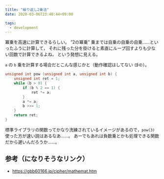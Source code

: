 ```yaml
---
title: "繰り返し2乗法"
date: 2020-03-06T23:40:44+09:00

tags:
  - development
---
```


冪乗を高速に計算できるらしい。
”2の冪乗” 乗までは自乗の自乗の自乗……といったふうに計算して，
それに残った分を掛けると素直にループ回すよりも少ない回数で計算できるよね，
という発想に見える。

`a` の `b` 乗を計算する場合だとこんな感じかと（動作確認はしてない ~~ゴミ~~）。

```c
unsigned int pow (unsigned int a, unsigned int b) {
    unsigned int ret = 1;
    while (b > 0) {
        if (b % 2 == 1) {
            ret *= a;
        }
        a *= a;
        b >>= 1;
    }
    return ret;
}
```

標準ライブラリの関数ってかなり洗練されているイメージがあるので，`pow(3)` 使った方が速い説はあるなあ……。
あーでもあれは負数乗とかも処理できる関数だから遅いんだろうか……。

## 参考（になりそうなリンク）

- https://gbb60166.jp/cipher/mathemat.htm
